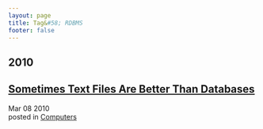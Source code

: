 ```yaml
---
layout: page
title: Tag&#58; RDBMS
footer: false
---
```


<div id="blog-archives" class="category">
<h2>2010</h2>

<article>
<h1><a href="/2010/03/08/sometimes-text-files-are-better-than-databases/index.html">Sometimes Text Files Are Better Than Databases</a></h1>
<time datetime="2010-03-08T00:00:00-06:00" pubdate><span class='month'>Mar</span> <span class='day'>08</span> <span class='year'>2010</span></time>
<footer>
<span class="categories">posted in 
<a href='/categories/computers/'>Computers</a></span>
</footer>
</article>
</div>

